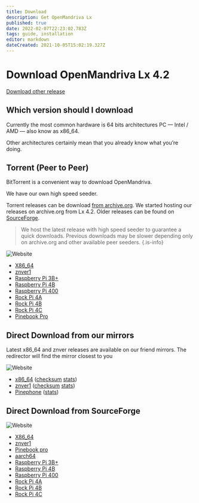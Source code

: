 ```yaml
---
title: Download
description: Get OpenMandriva Lx
published: true
date: 2022-02-07T22:23:02.783Z
tags: guide, installation
editor: markdown
dateCreated: 2021-10-05T15:02:19.327Z
---
```


# Download OpenMandriva Lx 4.2

[Download other release](/en/distribution/download)

## Which version should I download

Currently the most common hardware is 64 bits architectures PC — Intel / AMD — also know as x86\_64. 

Other architectures certainly mean that you already know what you’re doing.

## Torrent (Peer to Peer)

BitTorrent is a convenient way to download OpenMandriva.

We have our own high speed seeder. 

Torrent releases can be download [from archive.org](https://archive.org/details/@oma_infra). We started hosting our releases on archive.org from Lx 4.2. Older releases can be found on [SourceForge](https://sourceforge.net/projects/openmandriva/files/release/obsolete/).

> We host the latest release with high speed seeder to guarantee a quick downloads. Previous downloads may be slower depending only on archive.org and other available peer seeders.
{.is-info}

![Website](https://img.shields.io/website?label=Archive.org%20Status&url=https%3A%2F%2Farchive.org)

-   [X86\_64](https://archive.org/download/openmandriva-lx-4.2-plasma-x86_64/openmandriva-lx-4.2-plasma-x86_64_archive.torrent) 
-   [znver1](https://archive.org/download/openmandriva-lx-4.2-plasma.znver1/openmandriva-lx-4.2-plasma.znver1_archive.torrent) 
-   [Raspberry Pi 3B+](https://archive.org/download/openmandriva-lx-4.2-plasma-raspberry-3b/openmandriva-lx-4.2-plasma-raspberry-3b_archive.torrent)
-   [Raspberry Pi 4B](https://archive.org/download/openmandriva-lx-4.2-rock-pi-4b/openmandriva-lx-4.2-rock-pi-4b_archive.torrent)
-   [Raspberry Pi 400](https://archive.org/download/openmandriva-lx-4.2-plasma-raspberry-pi-400/openmandriva-lx-4.2-plasma-raspberry-pi-400_archive.torrent)
-   [Rock Pi 4A](https://archive.org/download/openmandriva-lx-4.2-plasma-rock-pi-4a/openmandriva-lx-4.2-plasma-rock-pi-4a_archive.torrent)
-   [Rock Pi 4B](https://archive.org/download/openmandriva-lx-4.2-plasma-raspberry-4b/openmandriva-lx-4.2-plasma-raspberry-4b_archive.torrent)
-   [Rock Pi 4C](https://archive.org/download/openmandriva-lx-4.2-plasma-rock-pi-4c/openmandriva-lx-4.2-plasma-rock-pi-4c_archive.torrent)
-   [Pinebook Pro](https://archive.org/download/openmandriva-lx-4.2-plasma-pinebook-pro/openmandriva-lx-4.2-plasma-pinebook-pro_archive.torrent)

## Direct Download from our mirrors

Latest x86\_64 and znver releases are available on our friend mirrors. The redirector will find the mirror closest to you

![Website](https://img.shields.io/website?label=redirector%20status&url=https%3A%2F%2Fmirror.openmandriva.org%2FREADME.txt%3Fstats)

-   [x86\_64](https://mirror.openmandriva.org/release_current/4.2/OpenMandrivaLx.4.2-plasma.x86_64/OpenMandrivaLx.4.2-final-plasma.x86_64.iso) ([checksum](https://mirror.openmandriva.org/release_current/4.2/OpenMandrivaLx.4.2-plasma.x86_64/checksum.txt) [stats](https://mirror.openmandriva.org/release_current/4.2/OpenMandrivaLx.4.2-plasma.x86_64/OpenMandrivaLx.4.2-final-plasma.x86_64.iso?stats)) 
-   [znver1](https://mirror.openmandriva.org/release_current/4.2/OpenMandrivaLx.4.2-plasma.znver1/OpenMandrivaLx.4.2-final-plasma.znver1.iso) ([checksum](https://mirror.openmandriva.org/release_current/4.2/OpenMandrivaLx.4.2-plasma.znver1/checksum.txt) [stats](https://mirror.openmandriva.org/release_current/4.2/OpenMandrivaLx.4.2-plasma.znver1/OpenMandrivaLx.4.2-final-plasma.znver1.iso?stats))
-   [Pinephone](https://mirror.openmandriva.org/release_current/4.2/Pinephone/pinephone.img) ([stats](https://mirror.openmandriva.org/release_current/4.2/Pinephone/pinephone.img?stats))

## Direct Download from SourceForge

![Website](https://img.shields.io/website?label=SourceForge%20Status&url=https%3A%2F%2Fsourceforge.net)

-   [X86\_64](https://sourceforge.net/projects/openmandriva/files/release/4.2/Final/OpenMandrivaLx.4.2-plasma.x86_64.iso/download)
-   [znver1](https://sourceforge.net/projects/openmandriva/files/release/4.2/Final/OpenMandrivaLx.4.2-plasma.znver1.iso/download)
-   [Pinebook pro](https://sourceforge.net/projects/openmandriva/files/release/4.2/Final/Pinebook%20Pro/)
-   [aarch64](https://sourceforge.net/projects/openmandriva/files/release/4.2/Final/AArch64%20server/)
-   [Raspberry Pi 3B+](https://sourceforge.net/projects/openmandriva/files/release/4.2/Final/Raspberry%20Pi%203B%2B/)
-   [Raspberry Pi 4B](https://sourceforge.net/projects/openmandriva/files/release/4.2/Final/Raspberry%20Pi%204B/)
-   [Raspberry Pi 400](https://sourceforge.net/projects/openmandriva/files/release/4.2/Final/Raspberry%20Pi%20400/)
-   [Rock Pi 4A](https://sourceforge.net/projects/openmandriva/files/release/4.2/Final/Rock%20Pi%204A/)
-   [Rock Pi 4B](https://sourceforge.net/projects/openmandriva/files/release/4.2/Final/Rock%20Pi%204B/)
-   [Rock Pi 4C](https://sourceforge.net/projects/openmandriva/files/release/4.2/Final/Rock%20Pi%204C/)